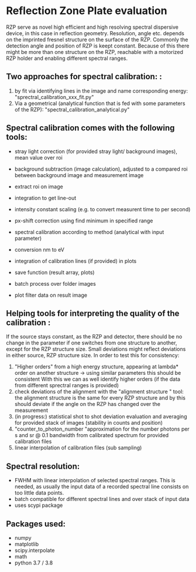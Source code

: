 # Reflection Zone Plate evaluation

RZP serve as novel high efficient and high resolving spectral dispersive device, in this case in reflection geometry. 
Resolution, angle etc. depends on the imprinted fresnel structure on the surface of the RZP. Commonly the
detection angle and position of RZP is keept constant. Because of this there might be more than one 
structure on the RZP, reachable with a motorized RZP holder and enabling different spectral ranges.

Two approaches for spectral calibration: :
-

1. by fit via identifying lines in the image and name corresponding energy: "sprectral_calibration_xxx_fit.py"
2. Via a geometrical (analytical function that is fed with some parameters of the RZP): "spectral_calibration_analytical.py"

Spectral calibration comes with the following tools:
- 
- stray light correction (for provided stray light/ background  images), mean value over roi
- background subtraction (image calculation), adjusted to a compared roi between background image and measurement image
- extract roi on image 

- integration to get line-out
- intensity constant scaling (e.g. to convert measurent time to per second)
- px-shift correction using find minimum in specified range
- spectral calibration according to method (analytical with input parameter)
- conversion nm to eV
- integration of calibration lines (if provided) in plots
- save function (result array,  plots)
- batch process over folder images
- plot filter data on result image

Helping tools for interpreting the quality of the calibration :
-
If the source stays constant, as the RZP and detector, there should be no change in the parameter if one switches from 
one structure to another, except for the RZP structure size. Small deviations might reflect deviations in either source, 
RZP structure size. In order to test this for consistency: 
1. "Higher orders" from a high energy structure, appearing at lambda* order on another structure  -> using similar parameters this should be consistent
    With this we can as well identify higher orders (if the data from different sprectral ranges is provided)
2. check deviations of the alignment with the "alignment structure " tool: the alignment structure is the same for every RZP structure and by this should deviate if the angle on the RZP has changed over the measurement
3. (in progress:) statistical shot to shot deviation evaluation and averaging for provided stack of images (stability in counts and position)
4. "counter_to_photon_number "approximation for the number photons per s and sr @ 0.1 bandwidth from calibrated spectrum for provided calibration files
5. linear interpolation of calibration files (sub sampling)

Spectral resolution:
- 
- FWHM with linear interpolation of selected spectral ranges. This is needed, as usually the input data of a recorded spectral 
line consists on too little data points. 
- batch compatible for different spectral lines and over stack of input data
- uses scypi package

Packages used: 
- 
- numpy
- matplotlib
- scipy.interpolate
- math
- python 3.7 / 3.8





